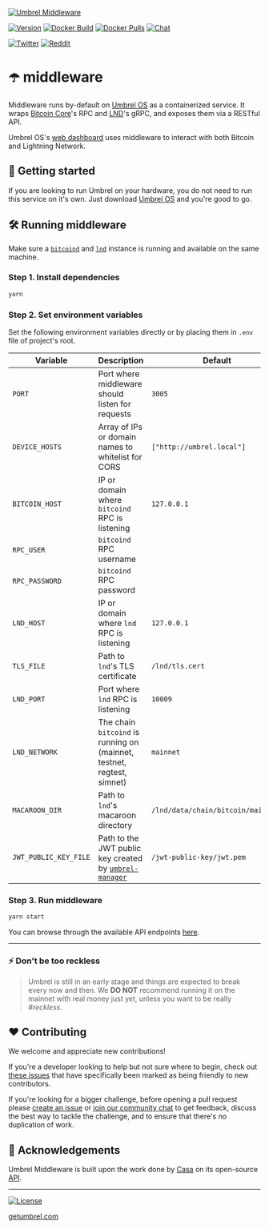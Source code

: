 [![Umbrel Middleware](https://static.getumbrel.com/github/github-banner-umbrel-middleware.svg)](https://github.com/getumbrel/umbrel-middleware)

[![Version](https://img.shields.io/github/v/release/getumbrel/umbrel-middleware?color=%235351FB&label=version)](https://github.com/getumbrel/umbrel-middleware/releases)
[![Docker Build](https://img.shields.io/github/workflow/status/getumbrel/umbrel-middleware/Docker%20build%20on%20push?color=%235351FB)](https://github.com/getumbrel/umbrel-middleware/actions?query=workflow%3A"Docker+build+on+push")
[![Docker Pulls](https://img.shields.io/docker/pulls/getumbrel/middleware?color=%235351FB)](https://hub.docker.com/repository/registry-1.docker.io/getumbrel/middleware/tags?page=1)
[![Chat](https://img.shields.io/badge/chat%20on-telegram-%235351FB)](https://t.me/getumbrel)

[![Twitter](https://img.shields.io/twitter/follow/getumbrel?style=social)](https://twitter.com/getumbrel)
[![Reddit](https://img.shields.io/reddit/subreddit-subscribers/getumbrel?label=Subscribe%20%2Fr%2Fgetumbrel&style=social)](https://reddit.com/r/getumbrel)


# ☂️ middleware

Middleware runs by-default on [Umbrel OS](https://github.com/getumbrel/umbrel-os) as a containerized service. It wraps [Bitcoin Core](https://github.com/bitcoin/bitcoin)'s RPC and [LND](https://github.com/lightningnetwork/lnd)'s gRPC, and exposes them via a RESTful API.

Umbrel OS's [web dashboard](https://github.com/getumbrel/umbrel-dashboard) uses middleware to interact with both Bitcoin and Lightning Network.

## 🚀 Getting started

If you are looking to run Umbrel on your hardware, you do not need to run this service on it's own. Just download [Umbrel OS](https://github.com/getumbrel/umbrel-os/releases) and you're good to go.

## 🛠 Running middleware

Make sure a [`bitcoind`](https://github.com/bitcoin/bitcoin) and [`lnd`](https://github.com/lightningnetwork/lnd) instance is running and available on the same machine.

### Step 1. Install dependencies
```sh
yarn
```

### Step 2. Set environment variables
Set the following environment variables directly or by placing them in `.env` file of project's root.

| Variable | Description | Default |
| ------------- | ------------- | ------------- |
| `PORT` | Port where middleware should listen for requests | `3005` |
| `DEVICE_HOSTS` | Array of IPs or domain names to whitelist for CORS | `["http://umbrel.local"]` |
| `BITCOIN_HOST` | IP or domain where `bitcoind` RPC is listening | `127.0.0.1` |
| `RPC_USER` | `bitcoind` RPC username  |  |
| `RPC_PASSWORD` | `bitcoind` RPC password |  |
| `LND_HOST` | IP or domain where `lnd` RPC is listening | `127.0.0.1` |
| `TLS_FILE` | Path to `lnd`'s TLS certificate | `/lnd/tls.cert` |
| `LND_PORT` | Port where `lnd` RPC is listening | `10009` |
| `LND_NETWORK` | The chain `bitcoind` is running on (mainnet, testnet, regtest, simnet) | `mainnet` |
| `MACAROON_DIR` | Path to `lnd`'s macaroon directory | `/lnd/data/chain/bitcoin/mainnet/` |
| `JWT_PUBLIC_KEY_FILE` | Path to the JWT public key created by [`umbrel-manager`](https://github.com/getumbrel/umbrel-manager) | `/jwt-public-key/jwt.pem` |

### Step 3. Run middleware
```sh
yarn start
```

You can browse through the available API endpoints [here](https://github.com/getumbrel/umbrel-middleware/tree/master/routes/v1).

---

### ⚡️ Don't be too reckless

> Umbrel is still in an early stage and things are expected to break every now and then. We **DO NOT** recommend running it on the mainnet with real money just yet, unless you want to be really *#reckless*.

## ❤️ Contributing

We welcome and appreciate new contributions!

If you're a developer looking to help but not sure where to begin, check out [these issues](https://github.com/getumbrel/umbrel-middleware/issues?q=is%3Aissue+is%3Aopen+label%3A%22good+first+issue%22) that have specifically been marked as being friendly to new contributors.

If you're looking for a bigger challenge, before opening a pull request please [create an issue](https://github.com/getumbrel/umbrel-middleware/issues/new/choose) or [join our community chat](https://t.me/getumbrel) to get feedback, discuss the best way to tackle the challenge, and to ensure that there's no duplication of work.

## 🙏 Acknowledgements

Umbrel Middleware is built upon the work done by [Casa](https://github.com/casa) on its open-source [API](https://github.com/Casa/Casa-Node-API).

---

[![License](https://img.shields.io/github/license/getumbrel/umbrel-middleware?color=%235351FB)](https://github.com/getumbrel/umbrel-middleware/blob/master/LICENSE)

[getumbrel.com](https://getumbrel.com)
